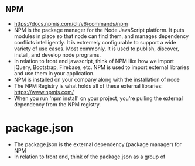 ## NPM
- https://docs.npmjs.com/cli/v6/commands/npm
- NPM is the package manager for the Node JavaScript platform. It puts modules in place so that node can find them, and manages dependency conflicts intelligently. It is extremely configurable to support a wide variety of use cases. Most commonly, it is used to publish, discover, install, and develop node programs.
- In relation to front end javascript, think of NPM like how we import jQuery, Bootstrap, Firebase, etc. NPM is used to import external libraries and use them in your application.
- NPM is installed on your company along with the installation of node
- The NPM Registry is what holds all of these external libraries: https://www.npmjs.com/
- When you run 'npm install' on your project, you're pulling the external dependency from the NPM registry.

# package.json
- The package.json is the external dependency (package manager) for NPM
- In relation to front end, think of the package.json as a group of <script> tags of external libraries that you're importing into your project.
- The package.json is used to manage all of your projects NPM imports.

# NPM Commands
- To initiate NPM into your project, 'cd' to your project directory and run:
```
npm init
```
- To install an external library into your project, 'cd' to your project and run:
```
npm install <package> --save
```
i.e.
```
npm install inquirer --save
```
- To install all of the packages mentioned in the package.json, 'cd' to the directory with the package.json, and run:
```
npm install
```
